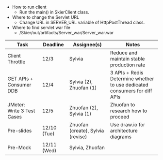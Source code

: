 - How to run client
  - Run the main() in SkierClient class.
- Where to change the Servlet URL
  - Change URL in SERVER_URL variable of HttpPostThread class.
- Where to find servlet war file
  - /Skier/out/artifacts/Server_war/Server_war.war

| Task                      | Deadline  | Assignee(s)          | Notes                                                                          |
|---------------------------|-----------|-----------------------|--------------------------------------------------------------------------------|
| Client Throttle           | 12/3      | Sylvia               | Reduce and maintain stable production rate                                     |
| GET APIs + Consumer DDB    | 12/4      | Sylvia (2), Zhuofan (1) | 3 APIs + Redis <br> Determine whether to use dedicated consumers for diff APIs |
| JMeter: Write 3 Test Cases| 12/5      | Zhuofan (2), Sylvia (1) | Zhuofan to research how to proceed                                             |
| Pre-slides                | 12/10 (Tue) | Zhuofan (create), Sylvia (revise) | Use draw.io for architecture diagrams                                          |
| Pre-Mock                  | 12/11 (Wed) | Sylvia, Zhuofan      |                                                                                |
